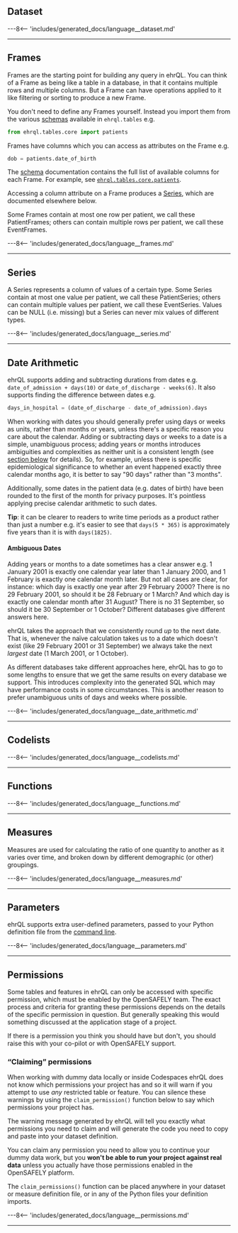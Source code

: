 ## Dataset

---8<-- 'includes/generated_docs/language__dataset.md'

---


## Frames

Frames are the starting point for building any query in ehrQL. You can
think of a Frame as being like a table in a database, in that it
contains multiple rows and multiple columns. But a Frame can have
operations applied to it like filtering or sorting to produce a new
Frame.

You don't need to define any Frames yourself. Instead you import them
from the various [schemas](schemas.md) available in `ehrql.tables` e.g.
```py
from ehrql.tables.core import patients
```

Frames have columns which you can access as attributes on the Frame e.g.
```py
dob = patients.date_of_birth
```

The [schema](schemas.md) documentation contains the full list of
available columns for each Frame. For example, see
[`ehrql.tables.core.patients`](schemas/core.md/#patients).

Accessing a column attribute on a Frame produces a [Series](#series),
which are documented elsewhere below.

Some Frames contain at most one row per patient, we call these
PatientFrames; others can contain multiple rows per patient, we call
these EventFrames.

---8<-- 'includes/generated_docs/language__frames.md'

---


## Series

A Series represents a column of values of a certain type. Some Series
contain at most one value per patient, we call these PatientSeries;
others can contain multiple values per patient, we call these
EventSeries. Values can be NULL (i.e. missing) but a Series can never
mix values of different types.

---8<-- 'includes/generated_docs/language__series.md'

---


## Date Arithmetic

ehrQL supports adding and subtracting durations from dates e.g.
`date_of_admission + days(10)` or `date_of_discharge - weeks(6)`. It
also supports finding the difference between dates e.g.
```py
days_in_hospital = (date_of_discharge - date_of_admission).days
```

When working with dates you should generally prefer using days or weeks
as units, rather than months or years, unless there's a specific reason
you care about the calendar. Adding or subtracting days or weeks to a
date is a simple, unambiguous process; adding years or months introduces
ambiguities and complexities as neither unit is a consistent length (see
[section below](#ambiguous-dates) for details). So, for example, unless
there is specific epidemiological significance to whether an event
happened exactly three calendar months ago, it is better to say "90
days" rather than "3 months".

Additionally, some dates in the patient data (e.g. dates of birth) have
been rounded to the first of the month for privacy purposes. It's
pointless applying precise calendar arithmetic to such dates.

**Tip**: it can be clearer to readers to write time periods as a product
rather than just a number e.g. it's easier to see that `days(5 * 365)`
is approximately five years than it is with `days(1825)`.


#### Ambiguous Dates

Adding years or months to a date sometimes has a clear answer e.g. 1
January 2001 is exactly one calendar year later than 1 January 2000, and
1 February is exactly one calendar month later. But not all cases are
clear, for instance: which day is exactly one year after 29 February
2000? There is no 29 February 2001, so should it be 28 February or 1
March? And which day is exactly one calendar month after 31 August?
There is no 31 September, so should it be 30 September or 1 October?
Different databases give different answers here.

ehrQL takes the approach that we consistently round *up* to the next
date. That is, whenever the naïve calculation takes us to a date which
doesn't exist (like 29 February 2001 or 31 September) we always take the
next *largest* date (1 March 2001, or 1 October).

As different databases take different approaches here, ehrQL has to go
to some lengths to ensure that we get the same results on every database
we support. This introduces complexity into the generated SQL which may
have performance costs in some circumstances. This is another reason to
prefer unambiguous units of days and weeks where possible.

---8<-- 'includes/generated_docs/language__date_arithmetic.md'

---


## Codelists

---8<-- 'includes/generated_docs/language__codelists.md'

---


## Functions

---8<-- 'includes/generated_docs/language__functions.md'

---


## Measures

Measures are used for calculating the ratio of one quantity to another
as it varies over time, and broken down by different demographic (or
other) groupings.

---8<-- 'includes/generated_docs/language__measures.md'

---


## Parameters

ehrQL supports extra user-defined parameters, passed to your Python definition file
from the [command line](cli.md#generate-dataset.user_args).

---8<-- 'includes/generated_docs/language__parameters.md'

---


## Permissions

Some tables and features in ehrQL can only be accessed with specific
permission, which must be enabled by the OpenSAFELY team. The exact
process and criteria for granting these permissions depends on the
details of the specific permission in question. But generally speaking
this would something discussed at the application stage of a project.

If there is a permission you think you should have but don't, you should
raise this with your co-pilot or with OpenSAFELY support.


### “Claiming” permissions

When working with dummy data locally or inside Codespaces ehrQL does not
know which permissions your project has and so it will warn if you
attempt to use _any_ restricted table or feature. You can silence these
warnings by using the `claim_permission()` function below to say which
permissions your project has.

The warning message generated by ehrQL will tell you exactly what
permissions you need to claim and will generate the code you need to
copy and paste into your dataset definition.

You can claim any permission you need to allow you to continue your
dummy data work, but you **won't be able to run your project against
real data** unless you actually have those permissions enabled in the
OpenSAFELY platform.

The `claim_permissions()` function can be placed anywhere in your
dataset or measure definition file, or in any of the Python files your
definition imports.


---8<-- 'includes/generated_docs/language__permissions.md'

---
